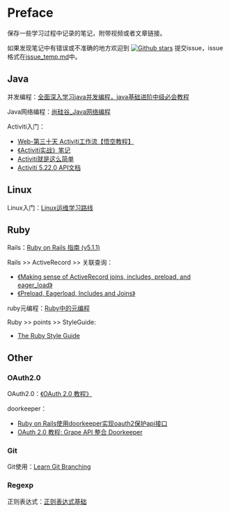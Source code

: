 # Preface

保存一些学习过程中记录的笔记，附带视频或者文章链接。

如果发现笔记中有错误或不准确的地方欢迎到 [![Github stars](https://img.shields.io/github/stars/Dokiys/note?style=social)](https://github.com/Dokiys/note) 提交issue，issue格式在[issue_temp.md](./.issue/issue_temp.md)中。

## Java

并发编程：[全面深入学习java并发编程，java基础进阶中级必会教程](https://www.bilibili.com/video/BV16J411h7Rd?from=search&seid=10343956130926584696)

Java网络编程：[尚硅谷\_Java网络编程](https://www.bilibili.com/video/BV1sK41177JB?from=search&seid=5313324472073206935)

Activiti入门：

* [Web-第三十天 Activiti工作流【悟空教程】](https://cloud.tencent.com/developer/article/1178597)
* [《Activiti实战》笔记](https://juejin.im/post/5a4064365188252b145b4560#heading-18)
* [Activiti就是这么简单](https://juejin.im/post/5aafa3eef265da23784015b9)
* [Activiti 5.22.0 API文档](https://www.activiti.org/javadocs/)

## Linux

Linux入门：[Linux运维学习路线](https://edu.aliyun.com/roadmap/linux?spm=5176.13345299.1392477.2.40cff153gYJxr1)

## Ruby

Rails：[Ruby on Rails 指南 \(v5.1.1\)](https://ruby-china.github.io/rails-guides/index.html)

Rails &gt;&gt; ActiveRecord &gt;&gt; 关联查询：

* [《Making sense of ActiveRecord joins, includes, preload, and eager\_load》](https://scoutapm.com/blog/activerecord-includes-vs-joins-vs-preload-vs-eager_load-when-and-where)
* [《Preload, Eagerload, Includes and Joins》](https://blog.bigbinary.com/2013/07/01/preload-vs-eager-load-vs-joins-vs-includes.html)

ruby元编程：[Ruby中的元编程](https://deathking.github.io/metaprogramming-in-ruby/)

Ruby >> points >> StyleGuide:

* [The Ruby Style Guide](https://rubystyle.guide/#introduction)

## Other

### OAuth2.0

OAuth2.0：[《OAuth 2.0 教程》](http://www.ruanyifeng.com/blog/2019/04/oauth_design.html)

doorkeeper：

* [Ruby on Rails使用doorkeeper实现oauth2保护api接口](https://www.embbnux.com/2016/01/26/ruby_on_rails_use_doorkeeper_for_auth2-0_to_protect_api/)
* [OAuth 2.0 教程: Grape API 整合 Doorkeeper](https://ruby-china.org/topics/14656)

### Git

Git使用：[Learn Git Branching](https://learngitbranching.js.org/?locale=zh_CN)

### Regexp

正则表达式：[正则表达式基础](https://edu.aliyun.com/lesson_1734_14288?spm=5176.10731542.0.0.30562fc9j5sRRS)

